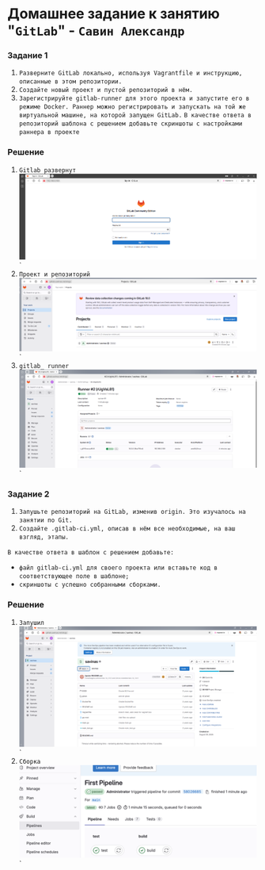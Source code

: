 # Домашнее задание к занятию "`GitLab`" - `Савин Александр`

### Задание 1
1. `Разверните GitLab локально, используя Vagrantfile и инструкцию, описанные в этом репозитории.`
2. `Создайте новый проект и пустой репозиторий в нём.`
3. `Зарегистрируйте gitlab-runner для этого проекта и запустите его в режиме Docker. Раннер можно регистрировать и запускать на той же виртуальной машине, на которой запущен GitLab.`
`В качестве ответа в репозиторий шаблона с решением добавьте скриншоты с настройками раннера в проекте`
### Решение 
1. `Gitlab развернут`
![Авторизация в git](https://github.com/AlexanderSerg-jun/my_gitlab/blob/main/img/main.png)`
2. `Проект и репозиторий`
![Проект и репозиторий ](https://github.com/AlexanderSerg-jun/my_gitlab/blob/main/img/project.png)`
3. `gitlab_ runner`
![gitlab_ runner ](https://github.com/AlexanderSerg-jun/my_gitlab/blob/main/img/runner.png)`
### Задание 2
1. `Запушьте репозиторий на GitLab, изменив origin. Это изучалось на занятии по Git.`
2. `Создайте .gitlab-ci.yml, описав в нём все необходимые, на ваш взгляд, этапы.`

`В качестве ответа в шаблон с решением добавьте:`

- `файл gitlab-ci.yml для своего проекта или вставьте код в соответствующее поле в шаблоне;`
- `скриншоты с успешно собранными сборками.`
### Решение
1. `Запушил`
![push ](https://github.com/AlexanderSerg-jun/my_gitlab/blob/main/img/push.png)`
2. `Сборка`
![sborka ](https://github.com/AlexanderSerg-jun/my_gitlab/blob/main/img/sborka.png)`